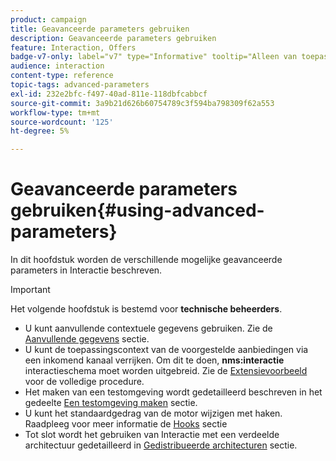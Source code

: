 ```yaml
---
product: campaign
title: Geavanceerde parameters gebruiken
description: Geavanceerde parameters gebruiken
feature: Interaction, Offers
badge-v7-only: label="v7" type="Informative" tooltip="Alleen van toepassing op Campaign Classic v7"
audience: interaction
content-type: reference
topic-tags: advanced-parameters
exl-id: 232e2bfc-f497-40ad-811e-118dbfcabbcf
source-git-commit: 3a9b21d626b60754789c3f594ba798309f62a553
workflow-type: tm+mt
source-wordcount: '125'
ht-degree: 5%

---
```


# Geavanceerde parameters gebruiken{#using-advanced-parameters}



In dit hoofdstuk worden de verschillende mogelijke geavanceerde parameters in Interactie beschreven.

>[!IMPORTANT]
>
>Het volgende hoofdstuk is bestemd voor **technische beheerders**.

* U kunt aanvullende contextuele gegevens gebruiken. Zie de [Aanvullende gegevens](../../interaction/using/additional-data.md) sectie.
* U kunt de toepassingscontext van de voorgestelde aanbiedingen via een inkomend kanaal verrijken. Om dit te doen, **nms:interactie** interactieschema moet worden uitgebreid. Zie de [Extensievoorbeeld](../../interaction/using/extension-example.md) voor de volledige procedure.
* Het maken van een testomgeving wordt gedetailleerd beschreven in het gedeelte [Een testomgeving maken](../../interaction/using/creating-a-test-environment.md) sectie.
* U kunt het standaardgedrag van de motor wijzigen met haken. Raadpleeg voor meer informatie de [Hooks](../../interaction/using/hooks.md) sectie
* Tot slot wordt het gebruiken van Interactie met een verdeelde architectuur gedetailleerd in [Gedistribueerde architecturen](../../interaction/using/distributed-architectures.md) sectie.
